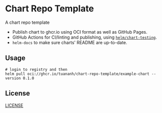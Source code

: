 # Chart Repo Template

A chart repo template

- Publish chart to ghcr.io using OCI format as well as GitHub Pages.
- GitHub Actions for CI/linting and publishing, using [`helm/chart-testing`](https://github.com/helm/chart-testing).
- `helm-docs` to make sure charts' README are up-to-date.

## Usage

```shell
# login to registry and then
helm pull oci://ghcr.io/tuananh/chart-repo-template/example-chart --version 0.1.0
```

## License

[LICENSE](./LICENSE)